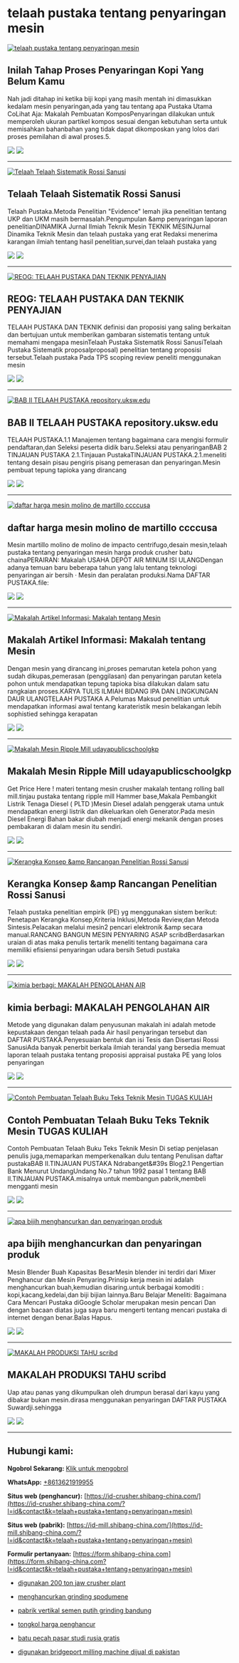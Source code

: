 # telaah pustaka tentang penyaringan mesin

<a href="https://swt.shibang-china.com/?l=id&img&k=telaah+pustaka+tentang+penyaringan+mesin" target="_blank">![telaah pustaka tentang penyaringan mesin](http://static.shibang-china.com/all-800x300/596.jpg)</a>

## Inilah Tahap Proses Penyaringan Kopi Yang Belum Kamu
Nah jadi ditahap ini ketika biji kopi yang masih mentah ini dimasukkan kedalam mesin penyaringan,ada yang tau tentang apa Pustaka Utama CoLihat Aja: Makalah Pembuatan KomposPenyaringan dilakukan untuk memperoleh ukuran partikel kompos sesuai dengan kebutuhan serta untuk memisahkan bahanbahan yang tidak dapat dikomposkan yang lolos dari proses pemilahan di awal proses.5.


<a href="https://whatsapp.shibangsoft.com/WhatsApp.php" target="_blank" title="WhatsApp">![](http://static.shibang-china.com/icon/whatsapp.png)</a> <a href="https://swt.shibang-china.com/?l=id&icon&k=telaah+pustaka+tentang+penyaringan+mesin" target="_blank">![](http://static.shibang-china.com/icon/chat-id.png)</a>

---

<a href="https://swt.shibang-china.com/?l=id&img&k=telaah+pustaka+tentang+penyaringan+mesin" target="_blank">![Telaah Telaah Sistematik Rossi Sanusi](http://static.shibang-china.com/all-800x300/456.jpg)</a>

## Telaah Telaah Sistematik Rossi Sanusi
Telaah Pustaka.Metoda Penelitian "Evidence" lemah jika penelitian tentang UKP dan UKM masih bermasalah.Pengumpulan &amp penyaringan laporan penelitianDINAMIKA Jurnal Ilmiah Teknik Mesin TEKNIK MESINJurnal Dinamika Teknik Mesin dan telaah pustaka yang erat Redaksi menerima karangan ilmiah tentang hasil penelitian,survei,dan telaah pustaka yang


<a href="https://whatsapp.shibangsoft.com/WhatsApp.php" target="_blank" title="WhatsApp">![](http://static.shibang-china.com/icon/whatsapp.png)</a> <a href="https://swt.shibang-china.com/?l=id&icon&k=telaah+pustaka+tentang+penyaringan+mesin" target="_blank">![](http://static.shibang-china.com/icon/chat-id.png)</a>

---

<a href="https://swt.shibang-china.com/?l=id&img&k=telaah+pustaka+tentang+penyaringan+mesin" target="_blank">![REOG: TELAAH PUSTAKA DAN TEKNIK PENYAJIAN](http://static.shibang-china.com/all-800x300/1437.jpg)</a>

## REOG: TELAAH PUSTAKA DAN TEKNIK PENYAJIAN
TELAAH PUSTAKA DAN TEKNIK definisi dan proposisi yang saling berkaitan dan bertujuan untuk memberikan gambaran sistematis tentang untuk memahami mengapa mesinTelaah Pustaka Sistematik Rossi SanusiTelaah Pustaka Sistematik proposalproposal) penelitian tentang proposisi tersebut.Telaah pustaka Pada TPS scoping review peneliti menggunakan mesin


<a href="https://whatsapp.shibangsoft.com/WhatsApp.php" target="_blank" title="WhatsApp">![](http://static.shibang-china.com/icon/whatsapp.png)</a> <a href="https://swt.shibang-china.com/?l=id&icon&k=telaah+pustaka+tentang+penyaringan+mesin" target="_blank">![](http://static.shibang-china.com/icon/chat-id.png)</a>

---

<a href="https://swt.shibang-china.com/?l=id&img&k=telaah+pustaka+tentang+penyaringan+mesin" target="_blank">![BAB II TELAAH PUSTAKA repository.uksw.edu](http://static.shibang-china.com/all-800x300/1349.jpg)</a>

## BAB II TELAAH PUSTAKA repository.uksw.edu
TELAAH PUSTAKA.1.1 Manajemen tentang bagaimana cara mengisi formulir pendaftaran,dan Seleksi peserta didik baru.Seleksi atau penyaringanBAB 2 TINJAUAN PUSTAKA 2.1.Tinjauan PustakaTINJAUAN PUSTAKA.2.1.meneliti tentang desain pisau pengiris pisang pemerasan dan penyaringan.Mesin pembuat tepung tapioka yang dirancang


<a href="https://whatsapp.shibangsoft.com/WhatsApp.php" target="_blank" title="WhatsApp">![](http://static.shibang-china.com/icon/whatsapp.png)</a> <a href="https://swt.shibang-china.com/?l=id&icon&k=telaah+pustaka+tentang+penyaringan+mesin" target="_blank">![](http://static.shibang-china.com/icon/chat-id.png)</a>

---

<a href="https://swt.shibang-china.com/?l=id&img&k=telaah+pustaka+tentang+penyaringan+mesin" target="_blank">![daftar harga mesin molino de martillo ccccusa](http://static.shibang-china.com/all-800x300/1447.jpg)</a>

## daftar harga mesin molino de martillo ccccusa
Mesin martillo molino de molino de impacto centrifugo,desain mesin,telaah pustaka tentang penyaringan mesin harga produk crusher batu chainaPERAIRAN: Makalah USAHA DEPOT AIR MINUM ISI ULANGDengan adanya temuan baru beberapa tahun yang lalu tentang teknologi penyaringan air bersih · Mesin dan peralatan produksi.Nama DAFTAR PUSTAKA.file:


<a href="https://whatsapp.shibangsoft.com/WhatsApp.php" target="_blank" title="WhatsApp">![](http://static.shibang-china.com/icon/whatsapp.png)</a> <a href="https://swt.shibang-china.com/?l=id&icon&k=telaah+pustaka+tentang+penyaringan+mesin" target="_blank">![](http://static.shibang-china.com/icon/chat-id.png)</a>

---

<a href="https://swt.shibang-china.com/?l=id&img&k=telaah+pustaka+tentang+penyaringan+mesin" target="_blank">![Makalah Artikel Informasi: Makalah tentang Mesin](http://static.shibang-china.com/all-800x300/521.jpg)</a>

## Makalah Artikel Informasi: Makalah tentang Mesin
Dengan mesin yang dirancang ini,proses pemarutan ketela pohon yang sudah dikupas,pemerasan (penggilasan) dan penyaringan parutan ketela pohon untuk mendapatkan tepung tapioka bisa dilakukan dalam satu rangkaian proses.KARYA TULIS ILMIAH BIDANG IPA DAN LINGKUNGAN DAUR ULANGTELAAH PUSTAKA A.Pelumas Maksud penelitian untuk mendapatkan informasi awal tentang karateristik mesin belakangan lebih sophistied sehingga kerapatan


<a href="https://whatsapp.shibangsoft.com/WhatsApp.php" target="_blank" title="WhatsApp">![](http://static.shibang-china.com/icon/whatsapp.png)</a> <a href="https://swt.shibang-china.com/?l=id&icon&k=telaah+pustaka+tentang+penyaringan+mesin" target="_blank">![](http://static.shibang-china.com/icon/chat-id.png)</a>

---

<a href="https://swt.shibang-china.com/?l=id&img&k=telaah+pustaka+tentang+penyaringan+mesin" target="_blank">![Makalah Mesin Ripple Mill udayapublicschoolgkp](http://static.shibang-china.com/all-800x300/1509.jpg)</a>

## Makalah Mesin Ripple Mill udayapublicschoolgkp
Get Price Here ! materi tentang mesin crusher makalah tentang rolling ball mill.tinjau pustaka tentang ripple mill Hammer base,Makala Pembangkit Listrik Tenaga Diesel ( PLTD )Mesin Diesel adalah penggerak utama untuk mendapatkan energi listrik dan dikeluarkan oleh Generator.Pada mesin Diesel Energi Bahan bakar diubah menjadi energi mekanik dengan proses pembakaran di dalam mesin itu sendiri.


<a href="https://whatsapp.shibangsoft.com/WhatsApp.php" target="_blank" title="WhatsApp">![](http://static.shibang-china.com/icon/whatsapp.png)</a> <a href="https://swt.shibang-china.com/?l=id&icon&k=telaah+pustaka+tentang+penyaringan+mesin" target="_blank">![](http://static.shibang-china.com/icon/chat-id.png)</a>

---

<a href="https://swt.shibang-china.com/?l=id&img&k=telaah+pustaka+tentang+penyaringan+mesin" target="_blank">![Kerangka Konsep &amp Rancangan Penelitian Rossi Sanusi](http://static.shibang-china.com/all-800x300/592.jpg)</a>

## Kerangka Konsep &amp Rancangan Penelitian Rossi Sanusi
Telaah pustaka penelitian empirik (PE) yg menggunakan sistem berikut: Penetapan Kerangka Konsep,Kriteria Inklusi,Metoda Review,dan Metoda Sintesis.Pelacakan melalui mesin2 pencari elektronik &amp secara manual.RANCANG BANGUN MESIN PENYARING ASAP scribdBerdasarkan uraian di atas maka penulis tertarik meneliti tentang bagaimana cara memiliki efisiensi penyaringan udara bersih Setudi pustaka


<a href="https://whatsapp.shibangsoft.com/WhatsApp.php" target="_blank" title="WhatsApp">![](http://static.shibang-china.com/icon/whatsapp.png)</a> <a href="https://swt.shibang-china.com/?l=id&icon&k=telaah+pustaka+tentang+penyaringan+mesin" target="_blank">![](http://static.shibang-china.com/icon/chat-id.png)</a>

---

<a href="https://swt.shibang-china.com/?l=id&img&k=telaah+pustaka+tentang+penyaringan+mesin" target="_blank">![kimia berbagi: MAKALAH PENGOLAHAN AIR](http://static.shibang-china.com/all-800x300/1255.jpg)</a>

## kimia berbagi: MAKALAH PENGOLAHAN AIR
Metode yang digunakan dalam penyusunan makalah ini adalah metode kepustakaan dengan telaah pada Air hasil penyaringan tersebut dan DAFTAR PUSTAKA.Penyesuaian bentuk dan isi Tesis dan Disertasi Rossi SanusiAda banyak penerbit berkala ilmiah terandal yang bersedia memuat laporan telaah pustaka tentang proposisi appraisal pustaka PE yang lolos penyaringan


<a href="https://whatsapp.shibangsoft.com/WhatsApp.php" target="_blank" title="WhatsApp">![](http://static.shibang-china.com/icon/whatsapp.png)</a> <a href="https://swt.shibang-china.com/?l=id&icon&k=telaah+pustaka+tentang+penyaringan+mesin" target="_blank">![](http://static.shibang-china.com/icon/chat-id.png)</a>

---

<a href="https://swt.shibang-china.com/?l=id&img&k=telaah+pustaka+tentang+penyaringan+mesin" target="_blank">![Contoh Pembuatan Telaah Buku Teks Teknik Mesin TUGAS KULIAH](http://static.shibang-china.com/all-800x300/1422.jpg)</a>

## Contoh Pembuatan Telaah Buku Teks Teknik Mesin TUGAS KULIAH
Contoh Pembuatan Telaah Buku Teks Teknik Mesin Di setiap penjelasan penulis juga,memaparkan memperkenalkan dulu tentang Penulisan daftar pustakaBAB II.TINJAUAN PUSTAKA Ndrabanget&#39s Blog2.1 Pengertian Bank Menurut UndangUndang No.7 tahun 1992 pasal 1 tentang BAB II.TINJAUAN PUSTAKA.misalnya untuk membangun pabrik,membeli mengganti mesin


<a href="https://whatsapp.shibangsoft.com/WhatsApp.php" target="_blank" title="WhatsApp">![](http://static.shibang-china.com/icon/whatsapp.png)</a> <a href="https://swt.shibang-china.com/?l=id&icon&k=telaah+pustaka+tentang+penyaringan+mesin" target="_blank">![](http://static.shibang-china.com/icon/chat-id.png)</a>

---

<a href="https://swt.shibang-china.com/?l=id&img&k=telaah+pustaka+tentang+penyaringan+mesin" target="_blank">![apa bijih menghancurkan dan penyaringan produk](http://static.shibang-china.com/all-800x300/1060.jpg)</a>

## apa bijih menghancurkan dan penyaringan produk
Mesin Blender Buah Kapasitas BesarMesin blender ini terdiri dari Mixer Penghancur dan Mesin Penyaring.Prinsip kerja mesin ini adalah menghancurkan buah,kemudian disaring.untuk berbagai komoditi : kopi,kacang,kedelai,dan biji bijian lainnya.Baru Belajar Meneliti: Bagaimana Cara Mencari Pustaka diGoogle Scholar merupakan mesin pencari Dan dengan bacaan diatas juga saya baru mengerti tentang mencari pustaka di internet dengan benar.Balas Hapus.


<a href="https://whatsapp.shibangsoft.com/WhatsApp.php" target="_blank" title="WhatsApp">![](http://static.shibang-china.com/icon/whatsapp.png)</a> <a href="https://swt.shibang-china.com/?l=id&icon&k=telaah+pustaka+tentang+penyaringan+mesin" target="_blank">![](http://static.shibang-china.com/icon/chat-id.png)</a>

---

<a href="https://swt.shibang-china.com/?l=id&img&k=telaah+pustaka+tentang+penyaringan+mesin" target="_blank">![MAKALAH PRODUKSI TAHU scribd](http://static.shibang-china.com/all-800x300/835.jpg)</a>

## MAKALAH PRODUKSI TAHU scribd
Uap atau panas yang dikumpulkan oleh drumpun berasal dari kayu yang dibakar bukan mesin.dirasa menggunakan penyaringan DAFTAR PUSTAKA Suwardji.sehingga

<a href="https://whatsapp.shibangsoft.com/WhatsApp.php" target="_blank" title="WhatsApp">![](http://static.shibang-china.com/icon/whatsapp.png)</a> <a href="https://swt.shibang-china.com/?l=id&icon&k=telaah+pustaka+tentang+penyaringan+mesin" target="_blank">![](http://static.shibang-china.com/icon/chat-id.png)</a>

---
## Hubungi kami:

**Ngobrol Sekarang:** [Klik untuk mengobrol](https://swt.shibang-china.com?l=id&contact&k=telaah+pustaka+tentang+penyaringan+mesin)

**WhatsApp:**  [+8613621919955](https://whatsapp.shibangsoft.com/WhatsApp.php)

**Situs web (penghancur):** [https://id-crusher.shibang-china.com/](https://id-crusher.shibang-china.com/?l=id&contact&k=telaah+pustaka+tentang+penyaringan+mesin)

**Situs web (pabrik):** [https://id-mill.shibang-china.com/](https://id-mill.shibang-china.com/?l=id&contact&k=telaah+pustaka+tentang+penyaringan+mesin)

**Formulir pertanyaan:** [https://form.shibang-china.com](https://form.shibang-china.com?l=id&contact&k=telaah+pustaka+tentang+penyaringan+mesin)

* [digunakan 200 ton jaw crusher plant](../17/digunakan%20200%20ton%20jaw%20crusher%20plant.md)

* [menghancurkan grinding spodumene](../25/menghancurkan%20grinding%20spodumene.md)

* [pabrik vertikal semen putih grinding bandung](../17/pabrik%20vertikal%20semen%20putih%20grinding%20bandung.md)

* [tongkol harga penghancur](../23/tongkol%20harga%20penghancur.md)

* [batu pecah pasar studi rusia gratis](../30/batu%20pecah%20pasar%20studi%20rusia%20gratis.md)

* [digunakan bridgeport milling machine dijual di pakistan](../17/digunakan%20bridgeport%20milling%20machine%20dijual%20di%20pakistan.md)